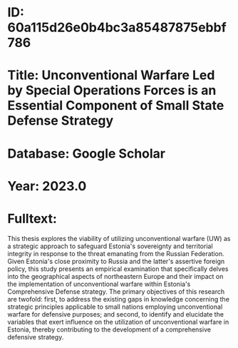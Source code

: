 # ID: 60a115d26e0b4bc3a85487875ebbf786
# Title: Unconventional Warfare Led by Special Operations Forces is an Essential Component of Small State Defense Strategy
# Database: Google Scholar
# Year: 2023.0
# Fulltext:
This thesis explores the viability of utilizing unconventional warfare (UW) as a strategic approach to safeguard Estonia's sovereignty and territorial integrity in response to the threat emanating from the Russian Federation.
Given Estonia's close proximity to Russia and the latter's assertive foreign policy, this study presents an empirical examination that specifically delves into the geographical aspects of northeastern Europe and their impact on the implementation of unconventional warfare within Estonia's Comprehensive Defense strategy.
The primary objectives of this research are twofold: first, to address the existing gaps in knowledge concerning the strategic principles applicable to small nations employing unconventional warfare for defensive purposes; and second, to identify and elucidate the variables that exert influence on the utilization of unconventional warfare in Estonia, thereby contributing to the development of a comprehensive defensive strategy.